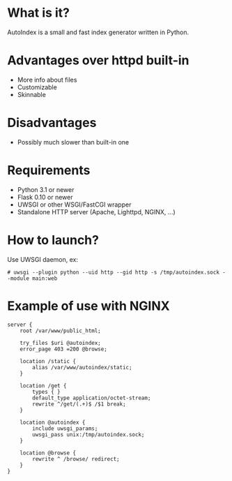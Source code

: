 What is it?
================================================================================
AutoIndex is a small and fast index generator written in Python.

Advantages over httpd built-in
================================================================================
  * More info about files
  * Customizable
  * Skinnable

Disadvantages
================================================================================
  * Possibly much slower than built-in one

Requirements
================================================================================
  * Python 3.1 or newer
  * Flask 0.10 or newer
  * UWSGI or other WSGI/FastCGI wrapper
  * Standalone HTTP server (Apache, Lighttpd, NGINX, ...)

How to launch?
================================================================================
Use UWSGI daemon, ex:

    # uwsgi --plugin python --uid http --gid http -s /tmp/autoindex.sock --module main:web

Example of use with NGINX
================================================================================
    server {
        root /var/www/public_html;

        try_files $uri @autoindex;
        error_page 403 =200 @browse;

        location /static {
            alias /var/www/autoindex/static;
        }

        location /get {
            types { }
            default_type application/octet-stream;
            rewrite ^/get/(.+)$ /$1 break;
        }

        location @autoindex {
            include uwsgi_params;
            uwsgi_pass unix:/tmp/autoindex.sock;
        }
        
        location @browse {
            rewrite ^ /browse/ redirect;
        }
    }
